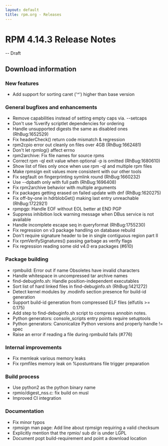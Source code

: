 ```yaml
---
layout: default
title: rpm.org - Releases
---
```


# RPM 4.14.3 Release Notes

-- Draft

## Download information


### New features

* Add support for sorting caret ('^') higher than base version

### General bugfixes and enhancements

* Remove capabilities instead of setting empty caps via. --setcaps
* Don't use %verify scriptlet dependencies for ordering
* Handle unsupported digests the same as disabled ones (RhBug:1652529)
* Fix headerCheck() return code mismatch & regression
* rpm2cpio error out cleanly on files over 4GB (RhBug:1662481)
* Don't let rpmlog() affect errno
* rpm2archive: Fix file names for source rpms
* Correct rpm -ql exit value when optional -p is omitted (RhBug:1680610)
* Show list of files only once when use rpm -ql and multiple rpm files
* Make rpmsign exit values more consistent with our other tools
* Fix segfault on fingerprinting symlink round (RhBug:1660232)
* Use --dpbath only with full path (RhBug:1696408)
* Fix rpm2archive behavior with multiple arguments
* Fix packages getting erased on failed update with dnf (RhBug:1620275)
* Fix off-by-one in hdrblobGet() making last entry unreachable (RhBug:1722921)
* rpmpgp: Handle EOF without EOL better at END PGP
* Suppress inhibition lock warning message when DBus service is not available
* Handle incomplete escape seq in queryformat (RhBug:1755230)
* Fix regression on v3 package handling on database rebuild
* Don't require signature header to be in single contiguous region part II
* Fix rpmVerifySignatures() passing garbage as verify flags
* Fix regression reading some old v4.0 era packages (#610)

### Package building
* rpmbuild: Error out if name Obsoletes have invalid characters
* Handle whitespace in uncompressed tar archive names
* find-debuginfo.sh: Handle position-independent executables
* Sort list of hard linked files in find-debuginfo.sh (RhBug:1421272)
* Detect kernel modules by .modinfo section presence for build-id generation
* Support build-id generation from compressed ELF files (elfutils >= 0.175)
* Add step to find-debuginfo.sh script to compress annobin notes.
* Python generators: console_scripts entry points require setuptools
* Python generators: Canonicalize Python versions and properly handle != spec
* Raise an error if reading a file during rpmbuild fails (#776)


### Internal improvements
* Fix memleak various memory leaks
* Fix rpmfiles memory leak on %postuntrans file trigger preparation


### Build process
* Use python2 as the python binary name
* rpmio/digest_nss.c: fix build on musl
* Improved CI integration

### Documentation
* Fix minor typos
* rpmsign man page: Add line about rpmsign requiring a valid checksum
* Explicitly mention that the rpmio/ sub dir is under LGPL
* Document popt build-requirement and point a download location
